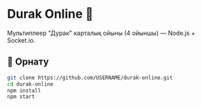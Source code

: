 # Durak Online 🎴

Мультиплеер "Дурак" карталық ойыны (4 ойыншы) — Node.js + Socket.io.

## 🚀 Орнату

```bash
git clone https://github.com/USERNAME/durak-online.git
cd durak-online
npm install
npm start
